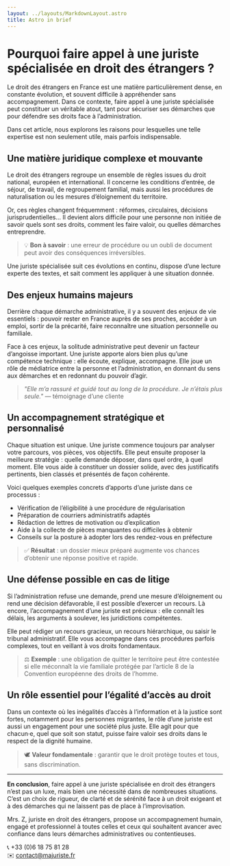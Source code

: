 ```yaml
---
layout: ../layouts/MarkdownLayout.astro
title: Astro in brief
---
```

# Pourquoi faire appel à une juriste spécialisée en droit des étrangers ?

Le droit des étrangers en France est une matière particulièrement dense, en constante évolution, et souvent difficile à appréhender sans accompagnement. Dans ce contexte, faire appel à une juriste spécialisée peut constituer un véritable atout, tant pour sécuriser ses démarches que pour défendre ses droits face à l’administration.

Dans cet article, nous explorons les raisons pour lesquelles une telle expertise est non seulement utile, mais parfois indispensable.

## Une matière juridique complexe et mouvante

Le droit des étrangers regroupe un ensemble de règles issues du droit national, européen et international. Il concerne les conditions d’entrée, de séjour, de travail, de regroupement familial, mais aussi les procédures de naturalisation ou les mesures d’éloignement du territoire. 

Or, ces règles changent fréquemment : réformes, circulaires, décisions jurisprudentielles… Il devient alors difficile pour une personne non initiée de savoir quels sont ses droits, comment les faire valoir, ou quelles démarches entreprendre.

> 💡 **Bon à savoir** : une erreur de procédure ou un oubli de document peut avoir des conséquences irréversibles.

Une juriste spécialisée suit ces évolutions en continu, dispose d’une lecture experte des textes, et sait comment les appliquer à une situation donnée.

## Des enjeux humains majeurs

Derrière chaque démarche administrative, il y a souvent des enjeux de vie essentiels : pouvoir rester en France auprès de ses proches, accéder à un emploi, sortir de la précarité, faire reconnaître une situation personnelle ou familiale. 

Face à ces enjeux, la solitude administrative peut devenir un facteur d’angoisse important. Une juriste apporte alors bien plus qu’une compétence technique : elle écoute, explique, accompagne. Elle joue un rôle de médiatrice entre la personne et l’administration, en donnant du sens aux démarches et en redonnant du pouvoir d’agir.

> _"Elle m’a rassuré et guidé tout au long de la procédure. Je n’étais plus seule."_ — témoignage d’une cliente

## Un accompagnement stratégique et personnalisé

Chaque situation est unique. Une juriste commence toujours par analyser votre parcours, vos pièces, vos objectifs. Elle peut ensuite proposer la meilleure stratégie : quelle demande déposer, dans quel ordre, à quel moment. Elle vous aide à constituer un dossier solide, avec des justificatifs pertinents, bien classés et présentés de façon cohérente.

Voici quelques exemples concrets d’apports d’une juriste dans ce processus :

- Vérification de l’éligibilité à une procédure de régularisation
- Préparation de courriers administratifs adaptés
- Rédaction de lettres de motivation ou d’explication
- Aide à la collecte de pièces manquantes ou difficiles à obtenir
- Conseils sur la posture à adopter lors des rendez-vous en préfecture

> ✅ **Résultat** : un dossier mieux préparé augmente vos chances d’obtenir une réponse positive et rapide.

## Une défense possible en cas de litige

Si l’administration refuse une demande, prend une mesure d’éloignement ou rend une décision défavorable, il est possible d’exercer un recours. Là encore, l’accompagnement d’une juriste est précieux : elle connaît les délais, les arguments à soulever, les juridictions compétentes. 

Elle peut rédiger un recours gracieux, un recours hiérarchique, ou saisir le tribunal administratif. Elle vous accompagne dans ces procédures parfois complexes, tout en veillant à vos droits fondamentaux.

> ⚖️ **Exemple** : une obligation de quitter le territoire peut être contestée si elle méconnaît la vie familiale protégée par l’article 8 de la Convention européenne des droits de l’homme.

## Un rôle essentiel pour l’égalité d’accès au droit

Dans un contexte où les inégalités d’accès à l’information et à la justice sont fortes, notamment pour les personnes migrantes, le rôle d’une juriste est aussi un engagement pour une société plus juste. Elle agit pour que chacun·e, quel que soit son statut, puisse faire valoir ses droits dans le respect de la dignité humaine.

> 🕊️ **Valeur fondamentale** : garantir que le droit protège toutes et tous, sans discrimination.

---

**En conclusion**, faire appel à une juriste spécialisée en droit des étrangers n’est pas un luxe, mais bien une nécessité dans de nombreuses situations. C’est un choix de rigueur, de clarté et de sérénité face à un droit exigeant et à des démarches qui ne laissent pas de place à l’improvisation.

Mrs. Z, juriste en droit des étrangers, propose un accompagnement humain, engagé et professionnel à toutes celles et ceux qui souhaitent avancer avec confiance dans leurs démarches administratives ou contentieuses.

📞 +33 (0)6 18 75 81 28  
✉️ contact@majuriste.fr
